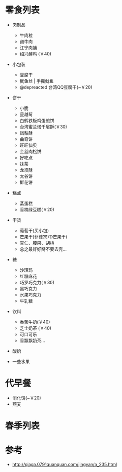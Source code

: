 # 零食列表

- 肉制品 
    - 牛肉粒
    - 卤牛肉 
    - 江宁肉脯
    - 绍兴醉鸡 (￥40)
    
- 小包装
    - 豆腐干
    - 鱿鱼丝 | 手撕鱿鱼
    - @depreacted 台湾QQ豆腐干(~￥20)
    
- 饼干
    - 小脆
    - 蔓越莓
    - 白鹤铁板鸡蛋煎饼
    - 台湾蜜兰诺千层酥(￥30)
    - 凤梨酥
    - 曲奇饼
    - 旺旺仙贝
    - 金丝肉松饼
    - 好吃点
    - 抹茶
    - 龙须酥
    - 太谷饼
    - 鲜花饼
    
- 糕点
    - 蒸蛋糕  
    - 香楠绿豆糕(￥20)
      
- 干货
    - 葡萄干(买小包)
    - 芒果干(菲律宾7D芒果干)
    - 杏仁、腰果、胡桃
    - 总之最好好掰不要去壳...
    
- 糖
    - 沙琪玛
    - 红糖麻花
    - 巧罗巧克力(￥30)
    - 黑巧克力
    - 水果巧克力 
    - 牛轧糖 
         
- 饮料
    - 香蕉牛奶(￥40)
    - 芝士奶茶 (￥40)
    - 可口可乐 
    - 香飘飘奶茶...

- 酸奶

- 一些水果

# 代早餐

- 消化饼(~￥20) 
- 燕麦

# 春季列表

# 参考

- http://qiaga.0791quanquan.com/jingyan/a_235.html
    